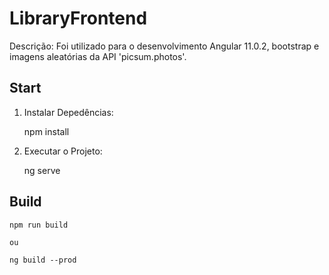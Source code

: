 # LibraryFrontend
Descrição: Foi utilizado para o desenvolvimento Angular 11.0.2, bootstrap e imagens aleatórias da API 'picsum.photos'.

## Start 

1. Instalar Depedências:
   
    npm install
   

2. Executar o Projeto:
   
    ng serve
   

## Build 
  
    npm run build

    ou

    ng build --prod
